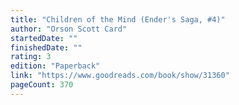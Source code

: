 ```yaml
---
title: "Children of the Mind (Ender's Saga, #4)"
author: "Orson Scott Card"
startedDate: ""
finishedDate: ""
rating: 3
edition: "Paperback"
link: "https://www.goodreads.com/book/show/31360"
pageCount: 370
---
```



